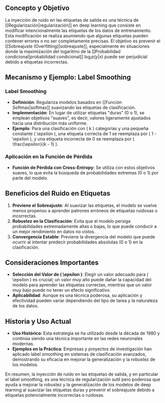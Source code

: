 ## Concepto y Objetivo

La inyección de ruido en las etiquetas de salida es una técnica de [[Regularización|regularización]] en deep learning que consiste en modificar intencionalmente las etiquetas de los datos de entrenamiento. Esta modificación se realiza asumiendo que algunas etiquetas pueden contener errores o no ser completamente precisas. El objetivo es prevenir el [[Sobreajuste (Overfitting)|sobreajuste]], especialmente en situaciones donde la maximización del logaritmo de la [[Probabilidad condicional|probabilidad condicional]] $\log p(y | x)$ puede ser perjudicial debido a etiquetas incorrectas.

## Mecanismo y Ejemplo: Label Smoothing

### Label Smoothing

- **Definición**: Regulariza modelos basados en [[Función Softmax|softmax]] suavizando las etiquetas de clasificación.
- **Implementación**: En lugar de utilizar etiquetas "duras" (0 o 1), se emplean objetivos "suaves", es decir, valores ligeramente ajustados hacia una distribución más uniforme.
- **Ejemplo**: Para una clasificación con \( k \) categorías y una pequeña constante \( \epsilon \), una etiqueta correcta de 1 se reemplaza por \( 1 - \epsilon \), y una etiqueta incorrecta de 0 se reemplaza por \( \frac{\epsilon}{k - 1} \).

### Aplicación en la Función de Pérdida

- **Función de Pérdida con Cross-Entropy**: Se utiliza con estos objetivos suaves, lo que evita la búsqueda de probabilidades extremas (0 o 1) por parte del modelo.

## Beneficios del Ruido en Etiquetas

1. **Previene el Sobreajuste**: Al suavizar las etiquetas, el modelo se vuelve menos propenso a aprender patrones erróneos de etiquetas ruidosas o incorrectas.
2. **Robustez en la Clasificación**: Evita que el modelo persiga probabilidades extremadamente altas o bajas, lo que puede conducir a un mejor rendimiento en datos no vistos.
3. **Convergencia Estable**: Previene la divergencia del modelo que puede ocurrir al intentar predecir probabilidades absolutas (0 o 1) en la clasificación.

## Consideraciones Importantes

- **Selección del Valor de \( \epsilon \)**: Elegir un valor adecuado para \( \epsilon \) es crucial; un valor muy alto puede dañar la capacidad del modelo para aprender las etiquetas correctas, mientras que un valor muy bajo puede no tener un efecto significativo.
- **Aplicabilidad**: Aunque es una técnica poderosa, su aplicación y efectividad pueden variar dependiendo del tipo de tarea y la naturaleza de los datos.

## Historia y Uso Actual

- **Uso Histórico**: Esta estrategia se ha utilizado desde la década de 1980 y continúa siendo una técnica importante en las redes neuronales modernas.
- **Ejemplos en la Práctica**: Empresas y proyectos de investigación han aplicado label smoothing en sistemas de clasificación avanzados, demostrando su eficacia en mejorar la generalización y la robustez de los modelos.

En resumen, la inyección de ruido en las etiquetas de salida, y en particular el label smoothing, es una técnica de regularización sutil pero poderosa que ayuda a mejorar la robustez y la generalización de los modelos de deep learning al suavizar las etiquetas duras y prevenir el sobreajuste debido a etiquetas potencialmente incorrectas o ruidosas.
